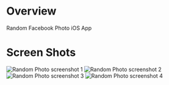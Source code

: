 # Overview

Random Facebook Photo iOS App

# Screen Shots

![Random Photo screenshot 1](http://www.qtrandev.com/images/RandomPhoto1-th.png)
![Random Photo screenshot 2](http://www.qtrandev.com/images/RandomPhoto2-th.png)
![Random Photo screenshot 3](http://www.qtrandev.com/images/RandomPhoto3-th.png)
![Random Photo screenshot 4](http://www.qtrandev.com/images/RandomPhoto4-th.png)
